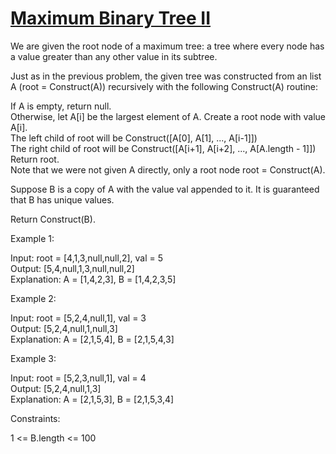 # [Maximum Binary Tree II](https://leetcode.com/problems/maximum-binary-tree-ii/)

We are given the root node of a maximum tree: a tree where every node has a value greater than any other value in its subtree.  

Just as in the previous problem, the given tree was constructed from an list A (root = Construct(A)) recursively with the following Construct(A) routine:  

If A is empty, return null.  
Otherwise, let A[i] be the largest element of A.  Create a root node with value A[i].  
The left child of root will be Construct([A[0], A[1], ..., A[i-1]])  
The right child of root will be Construct([A[i+1], A[i+2], ..., A[A.length - 1]])  
Return root.  
Note that we were not given A directly, only a root node root = Construct(A). 

Suppose B is a copy of A with the value val appended to it.  It is guaranteed that B has unique values.  

Return Construct(B).  

Example 1:  

Input: root = [4,1,3,null,null,2], val = 5  
Output: [5,4,null,1,3,null,null,2]  
Explanation: A = [1,4,2,3], B = [1,4,2,3,5]  

Example 2:  

Input: root = [5,2,4,null,1], val = 3  
Output: [5,2,4,null,1,null,3]  
Explanation: A = [2,1,5,4], B = [2,1,5,4,3]  

Example 3:  

Input: root = [5,2,3,null,1], val = 4  
Output: [5,2,4,null,1,3]   
Explanation: A = [2,1,5,3], B = [2,1,5,3,4]  
 
Constraints:  

1 <= B.length <= 100  